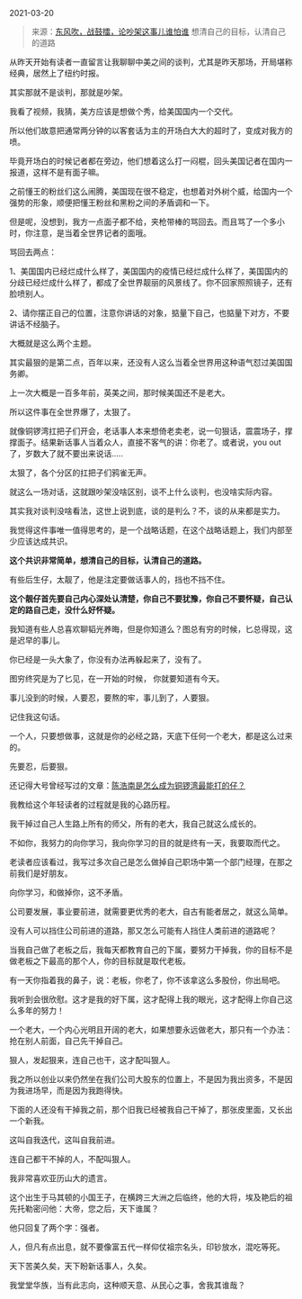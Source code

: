 2021-03-20

> 来源：[东风吹，战鼓擂，论吵架这事儿谁怕谁](http://mp.weixin.qq.com/s?__biz=MzU3NDc5Nzc0NQ==&mid=2247500927&idx=1&sn=5567fed66b8e93efa4bb9f4293076ea4&chksm=fd2e66a1ca59efb7b2188ac00a1c59bbd3c08142a8c2f953f3099bb050627afa5e0d2272fc3b&scene=27#wechat_redirect)
> 想清自己的目标，认清自己的道路

从昨天开始有读者一直留言让我聊聊中美之间的谈判，尤其是昨天那场，开局堪称经典，居然上了纽约时报。

  

其实那就不是谈判，那就是吵架。  

  

我看了视频，我猜，美方应该是想做个秀，给美国国内一个交代。

  

所以他们故意把通常两分钟的以客套话为主的开场白大大的超时了，变成对我方的喷。

  

毕竟开场白的时候记者都在旁边，他们想着这么打一闷棍，回头美国记者在国内一报道，这样不是有面子嘛。

  

之前懂王的粉丝们这么闹腾，美国现在很不稳定，也想着对外树个威，给国内一个强势的形象，顺便把懂王粉丝和黑粉之间的矛盾调和一下。

  

但是呢，没想到，我方一点面子都不给，夹枪带棒的骂回去。而且骂了一个多小时，你注意，是当着全世界记者的面哦。

  

骂回去两点：

  

1、美国国内已经烂成什么样了，美国国内的疫情已经烂成什么样了，美国国内的分歧已经烂成什么样了，都成了全世界靓丽的风景线了。你不回家照照镜子，还有脸喷别人。

  

2、请你摆正自己的位置，注意你讲话的对象，掂量下自己，也掂量下对方，不要讲话不经脑子。

  

大概就是这么两个主题。

  

其实最狠的是第二点，百年以来，还没有人这么当着全世界用这种语气怼过美国国务卿。  

  

上一次大概是一百多年前，英美之间，那时候美国还不是老大。  

  

所以这件事在全世界爆了，太狠了。  

  

就像铜锣湾扛把子们开会，老话事人本来想倚老卖老，说一句狠话，震震场子，撑撑面子。结果新话事人当着众人，直接不客气的讲：你老了。或者说，you out
了，岁数大了就不要出来说话.....

  

太狠了，各个分区的扛把子们鸦雀无声。

  

就这么一场对话，这就跟吵架没啥区别，谈不上什么谈判，也没啥实际内容。  

  

其实我对谈判没啥看法，这世上说到底，谈的是判么？不，谈的从来都是实力。

  

我觉得这件事唯一值得思考的，是一个战略话题，在这个战略话题上，我们内部至少应该达成共识。  

  

 **这个共识非常简单，想清自己的目标，认清自己的道路。**

  

有些后生仔，太靓了，他是注定要做话事人的，挡也不挡不住。

  

 **这个靓仔首先要自己内心深处认清楚，你自己不要犹豫，你自己不要怀疑，自己认定的路自己走，没什么好怀疑。**

  

我知道有些人总喜欢聊韬光养晦，但是你知道么？图总有穷的时候，匕总得现，这是迟早的事儿。

  

你已经是一头大象了，你没有办法再躲起来了，没有了。

  

图穷终究是为了匕见，在一开始的时候， 你就要知道有今天。  

  

事儿没到的时候，人要忍，要熬的牢，事儿到了，人要狠。

  

记住我这句话。

  

一个人，只要想做事，这就是你的必经之路，天底下任何一个老大，都是这么过来的。

  

先要忍，后要狠。

  

还记得大号曾经写过的文章：[陈浩南是怎么成为铜锣湾最能打的仔？](https://mp.weixin.qq.com/s?__biz=MzU0MjYwNDU2Mw==&mid=2247496464&idx=1&sn=5e8d25b4215262572111ab5efec936da&chksm=fb1a9f6ccc6d167ab69bdf9d27512f496748e23c68a2ffd3ad4cf7fb7384f4a740e7c3f1ed21&token=281798193&lang=zh_CN&scene=21#wechat_redirect)  

  

我教给这个年轻读者的过程就是我的心路历程。  

  

我干掉过自己人生路上所有的师父，所有的老大，我自己就这么成长的。  

  

不如你，我努力的向你学习，我向你学习的目的就是终有一天，我要取而代之。  

  

老读者应该看过，我写过多次自己是怎么做掉自己职场中第一个部门经理，在那之前我们是好朋友。  

  

向你学习，和做掉你，这不矛盾。

  

公司要发展，事业要前进，就需要更优秀的老大，自古有能者居之，就这么简单。  

  

没有人可以挡住公司前进的道路，那又怎么可能有人挡住人类前进的道路呢？  

  

当我自己做了老板之后，我每天都教育自己的下属，要努力干掉我，你的目标不是做老板之下最高的那个人，你的目标就是取代老板。  

  

有一天你指着我的鼻子，说：老板，你老了，你不该拿这么多股份，你出局吧。

  

我听到会很欣慰。这才是我的好下属，这才配得上我的眼光，这才配得上你自己这么多年的努力！

  

一个老大，一个内心光明且开阔的老大，如果想要永远做老大，那只有一个办法：抢在别人前面，自己先干掉自己。

  

狠人，发起狠来，连自己也干，这才配叫狠人。

  

我之所以创业以来仍然坐在我们公司大股东的位置上，不是因为我出资多，不是因为我进场早，而是因为我跑得快。  

  

下面的人还没有干掉我之前，那个旧我已经被我自己干掉了，那张皮里面，又长出一个新我。

  

这叫自我迭代，这叫自我前进。

  

连自己都干不掉的人，不配叫狠人。

  

我非常喜欢亚历山大的遗言。  

  

这个出生于马其顿的小国王子，在横跨三大洲之后临终，他的大将，埃及艳后的祖先托勒密问他：大帝，您之后，天下谁属？

  

他只回复了两个字：强者。  

  

人，但凡有点出息，就不要像富五代一样仰仗祖宗名头，印钞放水，混吃等死。

  

天下苦美久矣，天下盼新话事人，久矣。  

  

我堂堂华族，当有此志向，这种顺天意、从民心之事，舍我其谁哉？

